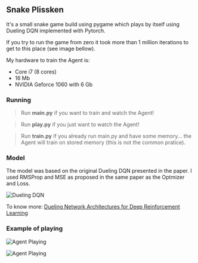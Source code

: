 ## Snake Plissken

It's a small snake game build using pygame which plays by itself using Dueling DQN implemented with Pytorch.

If you try to run the game from zero it took more than 1 million iterations to get to this place (see image bellow).

My hardware to train the Agent is:
 - Core i7 (8 cores)
 - 16 Mb
 - NVIDIA Geforce 1060 with 6 Gb

### Running

> Run **main.py** if you want to train and watch the Agent!

> Run **play.py** if you just want to watch the Agent!

> Run **train.py** if you already run main.py and have some memory... the Agent will train on stored memory (this is not the common pratice).


### Model

The model was based on the original Dueling DQN presented in the paper. I used RMSProp and MSE as proposed in the same paper as the Optmizer and Loss.

![Dueling DQN](https://github.com/rdenadai/snakeplissken/blob/master/img/dueling.png)

To know more: [Dueling Network Architectures for Deep Reinforcement Learning](https://arxiv.org/abs/1511.06581)


### Example of playing

![Agent Playing](https://github.com/rdenadai/snakeplissken/blob/master/img/snake.gif)

![Agent Playing](https://github.com/rdenadai/snakeplissken/blob/master/img/snake2.gif)